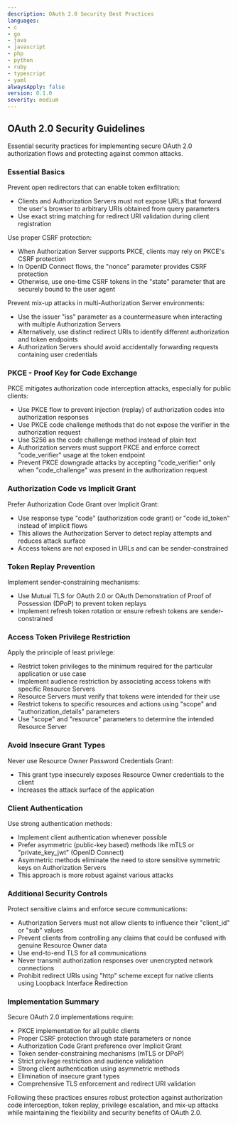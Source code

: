 ```yaml
---
description: OAuth 2.0 Security Best Practices
languages:
- c
- go
- java
- javascript
- php
- python
- ruby
- typescript
- yaml
alwaysApply: false
version: 0.1.0
severity: medium
---
```


## OAuth 2.0 Security Guidelines

Essential security practices for implementing secure OAuth 2.0 authorization flows and protecting against common attacks.

### Essential Basics

Prevent open redirectors that can enable token exfiltration:
- Clients and Authorization Servers must not expose URLs that forward the user's browser to arbitrary URIs obtained from query parameters
- Use exact string matching for redirect URI validation during client registration

Use proper CSRF protection:
- When Authorization Server supports PKCE, clients may rely on PKCE's CSRF protection
- In OpenID Connect flows, the "nonce" parameter provides CSRF protection
- Otherwise, use one-time CSRF tokens in the "state" parameter that are securely bound to the user agent

Prevent mix-up attacks in multi-Authorization Server environments:
- Use the issuer "iss" parameter as a countermeasure when interacting with multiple Authorization Servers
- Alternatively, use distinct redirect URIs to identify different authorization and token endpoints
- Authorization Servers should avoid accidentally forwarding requests containing user credentials

### PKCE - Proof Key for Code Exchange

PKCE mitigates authorization code interception attacks, especially for public clients:

- Use PKCE flow to prevent injection (replay) of authorization codes into authorization responses
- Use PKCE code challenge methods that do not expose the verifier in the authorization request
- Use S256 as the code challenge method instead of plain text
- Authorization servers must support PKCE and enforce correct "code_verifier" usage at the token endpoint
- Prevent PKCE downgrade attacks by accepting "code_verifier" only when "code_challenge" was present in the authorization request

### Authorization Code vs Implicit Grant

Prefer Authorization Code Grant over Implicit Grant:
- Use response type "code" (authorization code grant) or "code id_token" instead of implicit flows
- This allows the Authorization Server to detect replay attempts and reduces attack surface
- Access tokens are not exposed in URLs and can be sender-constrained

### Token Replay Prevention

Implement sender-constraining mechanisms:
- Use Mutual TLS for OAuth 2.0 or OAuth Demonstration of Proof of Possession (DPoP) to prevent token replays
- Implement refresh token rotation or ensure refresh tokens are sender-constrained

### Access Token Privilege Restriction

Apply the principle of least privilege:
- Restrict token privileges to the minimum required for the particular application or use case
- Implement audience restriction by associating access tokens with specific Resource Servers
- Resource Servers must verify that tokens were intended for their use
- Restrict tokens to specific resources and actions using "scope" and "authorization_details" parameters
- Use "scope" and "resource" parameters to determine the intended Resource Server

### Avoid Insecure Grant Types

Never use Resource Owner Password Credentials Grant:
- This grant type insecurely exposes Resource Owner credentials to the client
- Increases the attack surface of the application

### Client Authentication

Use strong authentication methods:
- Implement client authentication whenever possible
- Prefer asymmetric (public-key based) methods like mTLS or "private_key_jwt" (OpenID Connect)
- Asymmetric methods eliminate the need to store sensitive symmetric keys on Authorization Servers
- This approach is more robust against various attacks

### Additional Security Controls

Protect sensitive claims and enforce secure communications:
- Authorization Servers must not allow clients to influence their "client_id" or "sub" values
- Prevent clients from controlling any claims that could be confused with genuine Resource Owner data
- Use end-to-end TLS for all communications
- Never transmit authorization responses over unencrypted network connections
- Prohibit redirect URIs using "http" scheme except for native clients using Loopback Interface Redirection

### Implementation Summary

Secure OAuth 2.0 implementations require:
- PKCE implementation for all public clients
- Proper CSRF protection through state parameters or nonce
- Authorization Code Grant preference over Implicit Grant
- Token sender-constraining mechanisms (mTLS or DPoP)
- Strict privilege restriction and audience validation
- Strong client authentication using asymmetric methods
- Elimination of insecure grant types
- Comprehensive TLS enforcement and redirect URI validation

Following these practices ensures robust protection against authorization code interception, token replay, privilege escalation, and mix-up attacks while maintaining the flexibility and security benefits of OAuth 2.0.